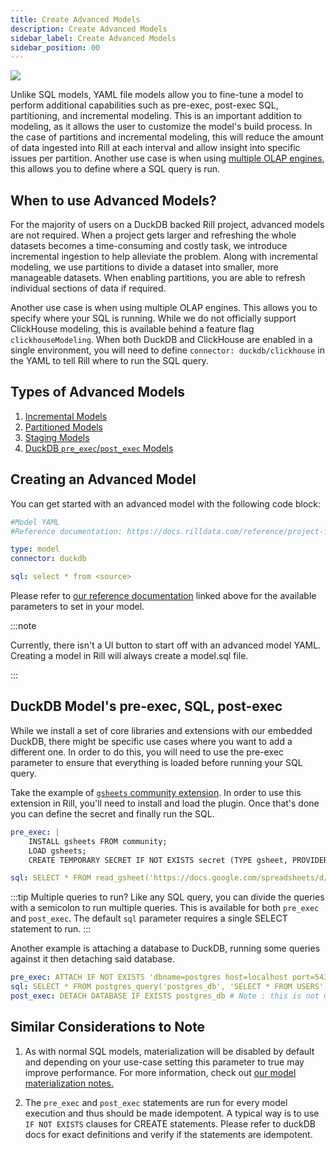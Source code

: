 ```yaml
---
title: Create Advanced Models
description: Create Advanced Models
sidebar_label: Create Advanced Models
sidebar_position: 00
---
```


<img src = '/img/build/advanced-models/advanced-model.png' class='rounded-gif' />
<br />

Unlike SQL models, YAML file models allow you to fine-tune a model to perform additional capabilities such as pre-exec, post-exec SQL, partitioning, and incremental modeling. This is an important addition to modeling, as it allows the user to customize the model's build process. In the case of partitions and incremental modeling, this will reduce the amount of data ingested into Rill at each interval and allow insight into specific issues per partition. Another use case is when using [multiple OLAP engines](/connect/olap/multiple-olap), this allows you to define where a SQL query is run. 

## When to use Advanced Models? 

For the majority of users on a DuckDB backed Rill project, advanced models are not required. When a project gets larger and refreshing the whole datasets becomes a time-consuming and costly task, we introduce incremental ingestion to help alleviate the problem. Along with incremental modeling, we use partitions to divide a dataset into smaller, more manageable datasets. When enabling partitions, you are able to refresh individual sections of data if required. 

Another use case is when using multiple OLAP engines. This allows you to specify where your SQL is running. While we do not officially support ClickHouse modeling, this is available behind a feature flag `clickhouseModeling`. When both DuckDB and ClickHouse are enabled in a single environment, you will need to define `connector: duckdb/clickhouse` in the YAML to tell Rill where to run the SQL query.


## Types of Advanced Models

1. [Incremental Models](/build/advanced-models/incremental-models)
2. [Partitioned Models](/build/advanced-models/partitions)
3. [Staging Models](/build/advanced-models/staging)
4. [DuckDB `pre_exec`/`post_exec` Models](#duckdb-models-pre-exec-sql-post-exec)


## Creating an Advanced Model
You can get started with an advanced model with the following code block: 

```yaml
#Model YAML
#Reference documentation: https://docs.rilldata.com/reference/project-files/advanced-models

type: model
connector: duckdb

sql: select * from <source>
```

Please refer to [our reference documentation](../../reference/project-files/advanced-models) linked above for the available parameters to set in your model.

:::note

Currently, there isn't a UI button to start off with an advanced model YAML. Creating a model in Rill will always create a model.sql file. 

:::



## DuckDB Model's pre-exec, SQL, post-exec 

While we install a set of core libraries and extensions with our embedded DuckDB, there might be specific use cases where you want to add a different one. In order to do this, you will need to use the pre-exec parameter to ensure that everything is loaded before running your SQL query. 

Take the example of [`gsheets` community extension](https://duckdb.org/community_extensions/extensions/gsheets.html). In order to use this extension in Rill, you'll need to install and load the plugin. Once that's done you can define the secret and finally run the SQL. 

```yaml
pre_exec: |
    INSTALL gsheets FROM community; 
    LOAD gsheets; 
    CREATE TEMPORARY SECRET IF NOT EXISTS secret (TYPE gsheet, PROVIDER access_token, TOKEN '<your_token>');

sql: SELECT * FROM read_gsheet('https://docs.google.com/spreadsheets/d/<your_unique_ID>', headers=false);

```

:::tip Multiple queries to run? 
Like any SQL query, you can divide the queries with a semicolon to run multiple queries. This is available for both `pre_exec` and `post_exec`. The default `sql` parameter requires a single SELECT statement to run.
:::


Another example is attaching a database to DuckDB, running some queries against it then detaching said database. 

```yaml
pre_exec: ATTACH IF NOT EXISTS 'dbname=postgres host=localhost port=5432 user=postgres password=postgres' AS postgres_db (TYPE POSTGRES);
sql: SELECT * FROM postgres_query('postgres_db', 'SELECT * FROM USERS')
post_exec: DETACH DATABASE IF EXISTS postgres_db # Note : this is not mandatory but nice to have 
```

## Similar Considerations to Note

1. As with normal SQL models, materialization will be disabled by default and depending on your use-case setting this parameter to true may improve performance. For more information, check out [our model materialization notes.](../../reference/project-files/models#model-materialization)


2. The `pre_exec` and `post_exec` statements are run for every model execution and thus should be made idempotent.
A typical way is to use `IF NOT EXISTS` clauses for CREATE statements. Please refer to duckDB docs for exact definitions and verify if the statements are idempotent.